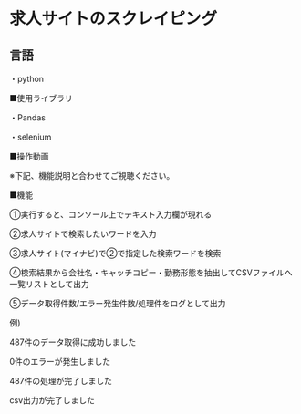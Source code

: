 # 求人サイトのスクレイピング

## 言語

・python


■使用ライブラリ

・Pandas

・selenium


■操作動画


※下記、機能説明と合わせてご視聴ください。



■機能

①実行すると、コンソール上でテキスト入力欄が現れる

②求人サイトで検索したいワードを入力

③求人サイト(マイナビ)で②で指定した検索ワードを検索

④検索結果から会社名・キャッチコピー・勤務形態を抽出してCSVファイルへ一覧リストとして出力

⑤データ取得件数/エラー発生件数/処理件をログとして出力

例)

487件のデータ取得に成功しました

0件のエラーが発生しました

487件の処理が完了しました

csv出力が完了しました
